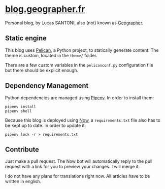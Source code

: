 # [blog.geographer.fr](https://blog.geographer.fr/)

Personal blog, by Lucas SANTONI, also (not) known as [Geographer](https://twitter.com/geographeur).


## Static engine

This blog uses [Pelican](https://docs.getpelican.com/en/stable/), a Python
project, to statically generate content. The theme is custom, located in the
`theme/` folder.

There are a few custom variables in the `pelicanconf.py` configuration
file but there should be explicit enough.


## Dependency Management

Python dependencies are managed using [Pipenv](https://github.com/pypa/pipenv).
In order to install them:

```
pipenv install
pipenv shell
```

Because this blog is deployed using [Now](https://zeit.co/), a
`requirements.txt` file also has to be kept up to date. In order to update it:

```
pipenv lock -r > requirements.txt
```


## Contribute

Just make a pull request. The Now bot will automatically reply to the pull
request with a link for you to preview your changes. I will merge it.

I do not have any plans for translations right now. All articles have to be
written in english.
